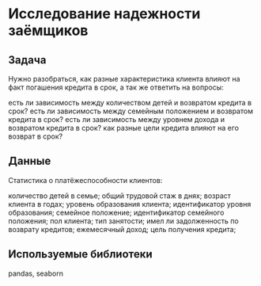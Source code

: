 # Исследование надежности заёмщиков
## Задача
Нужно разобраться, как разные характеристика клиента влияют на факт погашения кредита в срок, а так же ответить на вопросы:

есть ли зависимость между количеством детей и возвратом кредита в срок?
есть ли зависимость между семейным положением и возвратом кредита в срок?
есть ли зависимость между уровнем дохода и возвратом кредита в срок?
как разные цели кредита влияют на его возврат в срок?
## Данные
Статистика о платёжеспособности клиентов:

количество детей в семье;
общий трудовой стаж в днях;
возраст клиента в годах;
уровень образования клиента;
идентификатор уровня образования;
семейное положение;
идентификатор семейного положения;
пол клиента;
тип занятости;
имел ли задолженность по возврату кредитов;
ежемесячный доход;
цель получения кредита;
## Используемые библиотеки
pandas, seaborn
